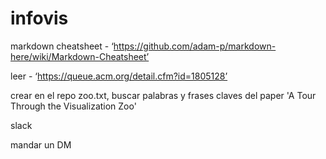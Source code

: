 # infovis

markdown cheatsheet - ‘https://github.com/adam-p/markdown-here/wiki/Markdown-Cheatsheet’

leer - ‘https://queue.acm.org/detail.cfm?id=1805128’

crear en el repo zoo.txt, buscar palabras y frases claves del paper 'A Tour Through the Visualization Zoo'

slack

mandar un DM
